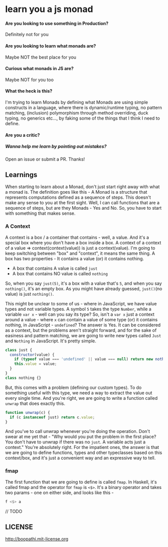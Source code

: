# learn you a js monad

#### Are you looking to use something in Production?

Definitely not for you

#### Are you looking to learn what monads are?

Maybe NOT the best place for you

#### Curious what monads in JS are?

Maybe NOT for you too

#### What the heck is this?

I'm trying to learn Monads by defining what Monads are using simple constructs in a language, where there is dynamic/runtime typing, no pattern matching, (inclusion) polymorphism through method overriding, duck typing, no generics etc..., by faking some of the things that I think I need to define.

#### Are you a critic?

##### Wanna help me learn by pointing out mistakes?

Open an issue or submit a PR. Thanks!

## Learnings

When starting to learn about a Monad, don't just start right away with what a monad is. The definition goes like this - A Monad is a structure that represents computations defined as a sequence of steps. This doesn't make any sense to you at the first sight. Well, I can call functions that are a sequence of steps, but are they Monads - Yes and No. So, you have to start with something that makes sense.

### A Context

A context is a box / a container that contains - well, a value. And it's a special box where you don't have a box inside a box. A context of a context of a value => context(context(value)) is just a context(value). I'm going to keep switching between "box" and "context", it means the same thing. A box has two properties - It contains a value (or) it contains nothing.

+ A box that contains A value is called `just`
+ A box that contains NO value is called `nothing`

So, when you say `just(5)`, it's a box with a value that's `5`, and when you say `nothing()`, it's an empty box. As you might have already guessed, `just()`(no value) is just `nothing()`.

This might be unclear to some of us - where in JavaScript, we have value types and not variable types. A symbol `5` takes the type `Number`, while a variable `var x` - well can you say its type? So, isn't a `var x` just a context around a value - where `x` can contain a value of some type (or) it contains nothing, in JavaScript - `undefined`? The answer is Yes. It can be considered as a context, but the problems aren't straight forward, and for the sake of easiness and pattern matching, we are going to write new types called `Just` and `Nothing` in JavaScript. It's pretty simple.

```js
class just {
  constructor(value) {
    if (typeof value === 'undefined' || value === null) return new nothing();
    this.value = value;
  }
}
class nothing {}
```

But, this comes with a problem (defining our custom types). To do something useful with this type, we need a way to extract the value out every single time. And you're right, we are going to write a function called `unwrap` that does exactly this.

```js
function unwrap(c) {
  if (c instanceof just) return c.value;
}
```

And you've to call unwrap whenever you're doing the operation. Don't swear at me yet that - "Why would you put the problem in the first place? You don't have to unwrap if there was no `just`. A variable acts just a context." You're absolutely right. For the impatient ones, the answer is that we are going to define functions, types and other typeclasses based on this context/box, and it's just a convenient way and an expressive way to tell.

### fmap

The first function that we are going to define is called `fmap`. In Haskell, it's called fmap and the operator for `fmap` is `<$>`. It's a binary operator and takes two params - one on either side, and looks like this -

```haskell
f <$> a
```

// TODO

## LICENSE

http://boopathi.mit-license.org
